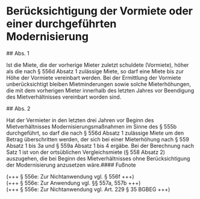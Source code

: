 # Berücksichtigung der Vormiete oder einer durchgeführten Modernisierung



\#\# Abs. 1

 Ist die Miete, die der vorherige Mieter zuletzt schuldete (Vormiete), höher als die nach § 556d Absatz 1 zulässige Miete, so darf eine Miete bis zur Höhe der Vormiete vereinbart werden. Bei der Ermittlung der Vormiete unberücksichtigt bleiben Mietminderungen sowie solche Mieterhöhungen, die mit dem vorherigen Mieter innerhalb des letzten Jahres vor Beendigung des Mietverhältnisses vereinbart worden sind.

\#\# Abs. 2

 Hat der Vermieter in den letzten drei Jahren vor Beginn des Mietverhältnisses Modernisierungsmaßnahmen im Sinne des § 555b durchgeführt, so darf die nach § 556d Absatz 1 zulässige Miete um den Betrag überschritten werden, der sich bei einer Mieterhöhung nach § 559 Absatz 1 bis 3a und § 559a Absatz 1 bis 4 ergäbe. Bei der Berechnung nach Satz 1 ist von der ortsüblichen Vergleichsmiete (§ 558 Absatz 2\) auszugehen, die bei Beginn des Mietverhältnisses ohne Berücksichtigung der Modernisierung anzusetzen wäre.#### Fußnote

(\+\+\+ § 556e: Zur Nichtanwendung vgl. § 556f \+\+\+)   
(\+\+\+ § 556e: Zur Anwendung vgl. §§ 557a, 557b \+\+\+)   
(\+\+\+ § 556e: Zur Nichtanwendung vgl. Art. 229 § 35 BGBEG \+\+\+) 


